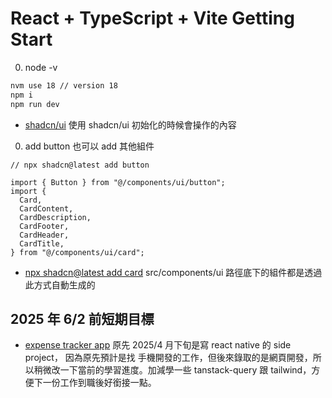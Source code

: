 # React + TypeScript + Vite Getting Start

0. node -v

```bash
nvm use 18 // version 18
npm i
npm run dev
```

- [shadcn/ui](https://ui.shadcn.com/docs/installation/vite) 使用 shadcn/ui 初始化的時候會操作的內容

0. add button 也可以 add 其他組件

```tsx
// npx shadcn@latest add button

import { Button } from "@/components/ui/button";
import {
  Card,
  CardContent,
  CardDescription,
  CardFooter,
  CardHeader,
  CardTitle,
} from "@/components/ui/card";
```

- [npx shadcn@latest add card](https://ui.shadcn.com/docs/components/card)
  src/components/ui 路徑底下的組件都是透過此方式自動生成的

## 2025 年 6/2 前短期目標

- [expense tracker app](https://github.com/Vic428-human/expense-tracker-app) 原先 2025/4 月下旬是寫 react native 的 side project，
  因為原先預計是找 手機開發的工作，但後來錄取的是網頁開發，所以稍微改一下當前的學習進度。加減學一些 tanstack-query 跟 tailwind，方便下一份工作到職後好銜接一點。

```js

```

